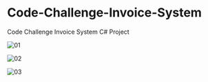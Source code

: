 # Code-Challenge-Invoice-System
Code Challenge Invoice System C# Project

![01](https://github.com/ThamiduAnjana/Code-Challenge-Invoice-System/assets/46102435/eb670e5c-8c99-4d35-a69c-d9f26793ae96)

![02](https://github.com/ThamiduAnjana/Code-Challenge-Invoice-System/assets/46102435/dbe9839c-dc02-45b3-9fb6-0a699bc68b16)

![03](https://github.com/ThamiduAnjana/Code-Challenge-Invoice-System/assets/46102435/e5cfc0fd-ebdb-44b5-8bb7-c9b0c09ead01)

